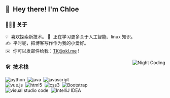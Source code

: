 ## 👋 &nbsp;Hey there! I'm Chloe

### 👨🏻‍💻  关于

💡  &nbsp;喜欢探索新技术。 
🌱 &nbsp;正在学习更多关于人工智能、linux 知识。\
✍️ &nbsp;平时呢，把博客写作作为我的小爱好。\
✉️ &nbsp;你可以发邮件给我：TK@xkl.me ! 

<img alt="Night Coding" src="https://www.helloimg.com/images/2020/09/05/Night-Coding672dc42c111ea58e.gif" align="right"/>

### 🛠 &nbsp;技术栈

![python](https://img.shields.io/badge/-Python-333333?style=flat&logo=python)&nbsp;
![java](https://img.shields.io/badge/-java-333333?style=flat&logo=java)&nbsp;
![javascript](https://img.shields.io/badge/-javascript-333333?style=flat&logo=javascript)&nbsp;\
![vue.js](https://img.shields.io/badge/-vue.js-333333?style=flat&logo=vue.js)&nbsp;
![html5](https://img.shields.io/badge/-html5-333333?style=flat&logo=html5)&nbsp;
![css3](https://img.shields.io/badge/-css3-333333?style=flat&logo=css3&logoColor=1572B6)&nbsp;
![Bootstrap](https://img.shields.io/badge/-Bootstrap-333333?style=flat&logo=Bootstrap&logoColor=563D7C)&nbsp;\
![visual studio code](https://img.shields.io/badge/-Visual%20Studio%20Code-333333?style=flat&logo=visual-studio-code&logoColor=007ACC)&nbsp;
![IntelliJ IDEA](https://img.shields.io/badge/-IntelliJ%20IDEA-333333?style=flat&logo=IntelliJ%20IDEA&logoColor=000000)&nbsp;


